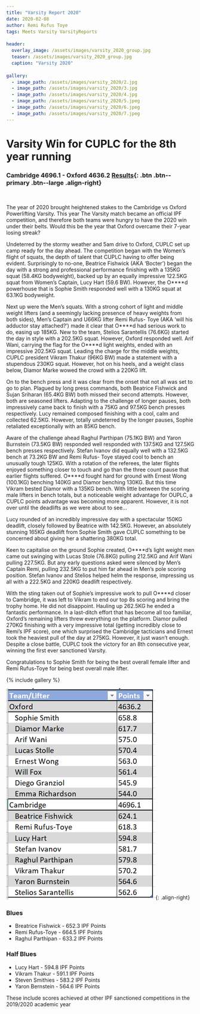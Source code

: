 ```yaml
---
title: "Varsity Report 2020"
date: 2020-02-08
author: Remi Rufus Toye
tags: Meets Varsity VarsityReports

header:
  overlay_image: /assets/images/varsity_2020_group.jpg
  teaser: /assets/images/varsity_2020_group.jpg
  caption: "Varsity 2020"

gallery:
  - image_path: /assets/images/varsity_2020/2.jpg
  - image_path: /assets/images/varsity_2020/3.jpg
  - image_path: /assets/images/varsity_2020/4.jpg
  - image_path: /assets/images/varsity_2020/5.jpeg
  - image_path: /assets/images/varsity_2020/6.jpeg
  - image_path: /assets/images/varsity_2020/7.jpeg
---
```

# Varsity Win for CUPLC for the 8th year running

### Cambridge 4696.1 - Oxford 4636.2 [Results](https://www.openpowerlifting.org/m/epa/2006){: .btn .btn--primary .btn--large .align-right}

&nbsp;

The year of 2020 brought heightened stakes to the Cambridge vs Oxford Powerlifting Varsity. This year The Varsity match became an official IPF competition, and therefore both teams were hungry to have the 2020 win under their belts. Would this be the year that Oxford overcame their 7-year losing streak?

Undeterred by the stormy weather and 5am drive to Oxford, CUPLC set up camp ready for the day ahead. The competition began with the Women’s flight of squats, the depth of talent that CUPLC having to offer being evident. Surprisingly to no-one, Beatrice Fishwick (AKA ‘Bocter’) began the day with a strong and professional performance finishing with a 135KG squat (58.4KG bodyweight), backed up by an equally impressive 122.5KG squat from Women’s Captain, Lucy Hart (59.6 BW). However, the O****d powerhouse that is Sophie Smith responded well with a 130KG squat at 63.1KG bodyweight.

Next up were the Men’s squats. With a strong cohort of light and middle weight lifters (and a seemingly lacking presence of heavy weights from both sides), Men’s Captain and U66KG lifter Remi Rufus- Toye (AKA ‘will his adductor stay attached?’) made it clear that O\*\*\*\*d had serious work to do, easing up 185KG. New to the team, Stelios Sarantellis (76.6KG) started the day in style with a 202.5KG squat. However, Oxford responded well. Arif Wani, carrying the flag for the O\*\*\*\*d light weights, ended with an impressive 202.5KG squat. Leading the charge for the middle weights, CUPLC president Vikram Thakur (96KG BW) made a statement with a stupendous 230KG squat. However, hot on his heels, and a weight class below, Diamor Marke wowed the crowd with a 220KG lift.

On to the bench press and it was clear from the onset that not all was set to go to plan. Plagued by long press commands, both Beatrice Fishwick and Sujan Sriharan (65.4KG BW) both missed their second attempts. However, both are seasoned lifters. Adapting to the challenge of longer pauses, both impressively came back to finish with a 75KG and 97.5KG bench presses respectively. Lucy remained composed finishing with a cool, calm and collected 62.5KG. However, totally undeterred by the longer pauses, Sophie retaliated exceptionally with an 85KG bench.  

Aware of the challenge ahead Raghul Parthipan (75.1KG BW) and Yaron Burnstein (73.5KG BW) responded well responded with 137.5KG and 127.5KG bench presses respectively. Stefan Ivanov did equally well with a 132.5KG bench at 73.2KG BW and Remi Rufus- Toye stayed cool to bench an unusually tough 125KG.
With a rotation of the referees, the later flights enjoyed something closer to touch and go than the three count pause that earlier flights suffered. O****d fought hard for ground with Ernest Wong (100.1KG) benching 140KG and Diamor benching 130KG. But this time Vikram bested Diamor with a 135KG bench. With little between the scoring male lifters in bench totals, but a noticeable weight advantage for OUPLC, a CUPLC points advantage was becoming more apparent. However, it is not over until the deadlifts as we were about to see…

Lucy rounded of an incredibly impressive day with a spectacular 150KG deadlift, closely followed by Beatrice with 142.5KG. However, an absolutely stunning 165KG deadlift from Sophie Smith gave CUPLC something to be concerned about giving her a shattering 380KG total.

Keen to capitalise on the ground Sophie created, O****d’s light weight men came out swinging with Lucas Stole (76.8KG) pulling 212.5KG and Arif Wani pulling 227.5KG. But any early questions asked were silenced by Men’s Captain Remi, pulling 232.5KG to put him far ahead in Men’s pole scoring position. Stefan Ivanov and Stelios helped helm the response, impressing us all with a 222.5KG and 220KG deadlift respectively.

With the sting taken out of Sophie’s impressive work to pull O****d closer to Cambridge, it was left to Vikram to end our top 8s scoring and bring the trophy home. He did not disappoint. Hauling up 262.5KG he ended a fantastic performance. In a last-ditch effort that has become all too familiar, Oxford’s remaining lifters threw everything on the platform. Diamor pulled 270KG finishing with a very impressive total (getting incredibly close to Remi’s IPF score), one which surprised the Cambridge tacticians and Ernest took the heaviest pull of the day at 275KG. However, it just wasn’t enough. Despite a close battle, CUPLC took the victory for an 8th consecutive year, winning the first ever sanctioned Varsity.

Congratulations to Sophie Smith for being the best overall female lifter and Remi Rufus-Toye for being best overall male lifter.

{% include gallery %}

![image-right](/assets/images/result_summary_varsity_2020.png){: .align-right}

### Blues
* Breatrice Fishwick - 652.3 IPF Points
* Remi Rufus-Toye - 664.5 IPF Points
* Raghul Parthipan - 633.2 IPF Points

### Half Blues
* Lucy Hart - 594.8 IPF Points
* Vikram Thakur - 591.1 IPF Points
* Steven Smithies - 583.2 IPF Points
* Yaron Bernstein - 564.6 IPF Points

These include scores achieved at other IPF sanctioned competitions in the 2019/2020 academic year

